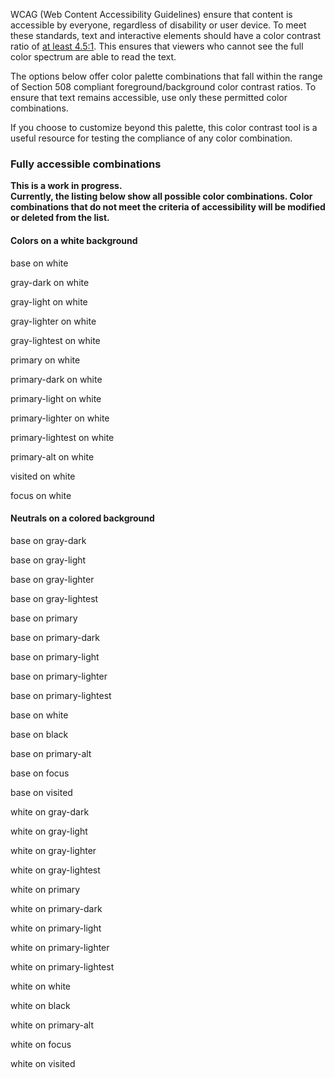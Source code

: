 WCAG (Web Content Accessibility Guidelines) ensure that content is accessible by everyone, regardless of disability or user device. To meet these standards, text and interactive elements should have a color contrast ratio of [at least 4.5:1](http://www.w3.org/TR/UNDERSTANDING-WCAG20/visual-audio-contrast-contrast.html). This ensures that viewers who cannot see the full color spectrum are able to read the text.

The options below offer color palette combinations that fall within the range of Section 508 compliant foreground/background color contrast ratios. To ensure that text remains accessible, use only these permitted color combinations.

If you choose to customize beyond this palette, this color contrast tool is a useful resource for testing the compliance of any color combination.

### Fully accessible combinations

**This is a work in progress.  
Currently, the listing below show all possible color combinations. Color combinations that do not meet the criteria of accessibility will be modified or deleted from the list.**

#### Colors on a white background

<div class="vd-o-layout vd-u-mb">



<!-- Primary colors -->


<div class="vd-o-layout__item--1-2 vd-u-color-text--base vd-c-background vd-c-background--white vd-u-ph">
    <p>base on white</p>
</div>

<div class="vd-o-layout__item--1-2 vd-u-color-text--gray-dark vd-c-background vd-c-background--white vd-u-ph">
    <p>gray-dark on white</p>
</div>

<div class="vd-o-layout__item--1-2 vd-u-color-text--gray-light vd-c-background vd-c-background--white vd-u-ph">
    <p>gray-light on white</p>
</div>

<div class="vd-o-layout__item--1-2 vd-u-color-text--gray-lighter vd-c-background vd-c-background--white vd-u-ph">
    <p>gray-lighter on white</p>
</div>

<div class="vd-o-layout__item--1-2 vd-u-color-text--gray-lightest vd-c-background vd-c-background--white vd-u-ph">
    <p>gray-lightest on white</p>
</div>

<div class="vd-o-layout__item--1-2 vd-u-color-text--primary vd-c-background vd-c-background--white vd-u-ph">
    <p>primary on white</p>
</div>

<div class="vd-o-layout__item--1-2 vd-u-color-text--primary-dark vd-c-background vd-c-background--white vd-u-ph">
    <p>primary-dark on white</p>
</div>

<div class="vd-o-layout__item--1-2 vd-u-color-text--primary-light vd-c-background vd-c-background--white vd-u-ph">
    <p>primary-light on white</p>
</div>

<div class="vd-o-layout__item--1-2 vd-u-color-text--primary-lighter vd-c-background vd-c-background--white vd-u-ph">
    <p>primary-lighter on white</p>
</div>

<div class="vd-o-layout__item--1-2 vd-u-color-text--primary-lightest vd-c-background vd-c-background--white vd-u-ph">
    <p>primary-lightest on white</p>
</div>


<!-- Secondary colors -->

<div class="vd-o-layout__item--1-2 vd-u-color-text--primary-alt vd-c-background vd-c-background--white vd-u-ph">
    <p>primary-alt on white</p>
</div>


<!-- special states -->

<div class="vd-o-layout__item--1-2 vd-u-color-text--visited vd-c-background vd-c-background--white vd-u-ph">
    <p>visited on white</p>
</div>

<div class="vd-o-layout__item--1-2 vd-u-color-text--focus vd-c-background vd-c-background--white vd-u-ph">
    <p>focus on white</p>
</div>
</div>

#### Neutrals on a colored background



<!-- Text in base -->

<!-- Primary colors -->

<div class="vd-o-layout vd-u-mb">

<div class="vd-o-layout__item--1-2 vd-u-color-text--base vd-c-background vd-c-background--gray-dark vd-u-ph">
    <p>base on gray-dark</p>
</div>

<div class="vd-o-layout__item--1-2 vd-u-color-text--base vd-c-background vd-c-background--gray-light vd-u-ph">
    <p>base on gray-light</p>
</div>

<div class="vd-o-layout__item--1-2 vd-u-color-text--base vd-c-background vd-c-background--gray-lighter vd-u-ph">
    <p>base on gray-lighter</p>
</div>

<div class="vd-o-layout__item--1-2 vd-u-color-text--base vd-c-background vd-c-background--gray-lightest vd-u-ph">
    <p>base on gray-lightest</p>
</div>

<div class="vd-o-layout__item--1-2 vd-u-color-text--base vd-c-background vd-c-background--primary vd-u-ph">
    <p>base on primary</p>
</div>

<div class="vd-o-layout__item--1-2 vd-u-color-text--base vd-c-background vd-c-background--primary-dark vd-u-ph">
    <p>base on primary-dark</p>
</div>

<div class="vd-o-layout__item--1-2 vd-u-color-text--base vd-c-background vd-c-background--primary-light vd-u-ph">
    <p>base on primary-light</p>
</div>

<div class="vd-o-layout__item--1-2 vd-u-color-text--base vd-c-background vd-c-background--primary-lighter vd-u-ph">
    <p>base on primary-lighter</p>
</div>

<div class="vd-o-layout__item--1-2 vd-u-color-text--base vd-c-background vd-c-background--primary-lightest vd-u-ph">
    <p>base on primary-lightest</p>
</div>

<div class="vd-o-layout__item--1-2 vd-u-color-text--base vd-c-background vd-c-background--white vd-u-ph">
    <p>base on white</p>
</div>

<div class="vd-o-layout__item--1-2 vd-u-color-text--base vd-c-background vd-c-background--black vd-u-ph">
    <p>base on black</p>
</div>

<div class="vd-o-layout__item--1-2 vd-u-color-text--base vd-c-background vd-c-background--primary-alt vd-u-ph">
    <p>base on primary-alt</p>
</div>

<div class="vd-o-layout__item--1-2 vd-u-color-text--base vd-c-background vd-c-background--focus vd-u-ph">
    <p>base on focus</p>
</div>

<div class="vd-o-layout__item--1-2 vd-u-color-text--base vd-c-background vd-c-background--visited vd-u-ph">
    <p>base on visited</p>
</div>

<!-- white text -->

<div class="vd-o-layout__item--1-2 vd-u-color-text--white vd-c-background vd-c-background--gray-dark vd-u-ph">
    <p>white on gray-dark</p>
</div>

<div class="vd-o-layout__item--1-2 vd-u-color-text--white vd-c-background vd-c-background--gray-light vd-u-ph">
    <p>white on gray-light</p>
</div>

<div class="vd-o-layout__item--1-2 vd-u-color-text--white vd-c-background vd-c-background--gray-lighter vd-u-ph">
    <p>white on gray-lighter</p>
</div>

<div class="vd-o-layout__item--1-2 vd-u-color-text--white vd-c-background vd-c-background--gray-lightest vd-u-ph">
    <p>white on gray-lightest</p>
</div>

<div class="vd-o-layout__item--1-2 vd-u-color-text--white vd-c-background vd-c-background--primary vd-u-ph">
    <p>white on primary</p>
</div>

<div class="vd-o-layout__item--1-2 vd-u-color-text--white vd-c-background vd-c-background--primary-dark vd-u-ph">
    <p>white on primary-dark</p>
</div>

<div class="vd-o-layout__item--1-2 vd-u-color-text--white vd-c-background vd-c-background--primary-light vd-u-ph">
    <p>white on primary-light</p>
</div>

<div class="vd-o-layout__item--1-2 vd-u-color-text--white vd-c-background vd-c-background--primary-lighter vd-u-ph">
    <p>white on primary-lighter</p>
</div>

<div class="vd-o-layout__item--1-2 vd-u-color-text--white vd-c-background vd-c-background--primary-lightest vd-u-ph">
    <p>white on primary-lightest</p>
</div>

<div class="vd-o-layout__item--1-2 vd-u-color-text--white vd-c-background vd-c-background--white vd-u-ph">
    <p>white on white</p>
</div>

<div class="vd-o-layout__item--1-2 vd-u-color-text--white vd-c-background vd-c-background--black vd-u-ph">
    <p>white on black</p>
</div>

<div class="vd-o-layout__item--1-2 vd-u-color-text--white vd-c-background vd-c-background--primary-alt vd-u-ph">
    <p>white on primary-alt</p>
</div>

<div class="vd-o-layout__item--1-2 vd-u-color-text--white vd-c-background vd-c-background--focus vd-u-ph">
    <p>white on focus</p>
</div>

<div class="vd-o-layout__item--1-2 vd-u-color-text--white vd-c-background vd-c-background--visited vd-u-ph">
    <p>white on visited</p>
</div>

</div>
